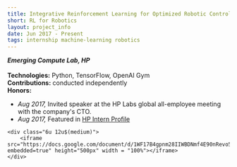 ```yaml
---
title: Integrative Reinforcement Learning for Optimized Robotic Control
short: RL for Robotics
layout: project_info
date: Jun 2017 - Present
tags: internship machine-learning robotics
---
```


<div class="row 200%">
	<div class="6u 12u$(medium)">
		<div class="box">
			<b><i>Emerging Compute Lab, HP</i></b>
			<br><br>
			<strong>Technologies:</strong> Python, TensorFlow, OpenAI Gym
			<br>
			<strong>Contributions:</strong> conducted independently
			<br>
			<strong>Honors:</strong>
			<ul>
				<li><i>Aug 2017, </i>Invited speaker at the HP Labs global all-employee meeting with the company's CTO.</li>
				<li><i>Aug 2017, </i>Featured in <a href="http://newsblog.ext.hp.com/t5/HP-newsroom-blog/Summer-2017-interns-at-HP-Labs-Swetha-Revanur/ba-p/1019">HP Intern Profile</a></li>
			</ul>
		</div>
	</div>

	<div class="6u 12u$(medium)">
		<iframe src="https://docs.google.com/document/d/1WF17B4gpnm28IIWBDNmf4E90nRevo59RZkDbRPXVTwo/pub?embedded=true" height="500px" width = "100%"></iframe>
	</div>
</div>
